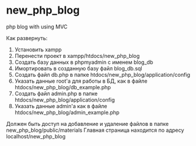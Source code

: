 # new_php_blog
php blog with using MVC

Как развернуть:
1. Установить xampp
2. Перенести проект в xampp/htdocs/new_php_blog
3. Создать базу данных в phpmyadmin с именем blog_db
4. Имортировать в созданную базу файл blog_db.sql
5. Создать файл db.php в папке htdocs/new_php_blog/application/config
6. Указать данные root'a для работы в БД, как в файле htdocs/new_php_blog/db_example.php
7. Создать файл admin.php в папке htdocs/new_php_blog/application/config
8. Указать данные admin'a как в файле htdocs/new_php_blog/admin_example.php

Должен быть доступ на добавление и удаление файлов в папке new_php_blog/public/materials
Главная страница находится по адресу localhost/new_php_blog
 
